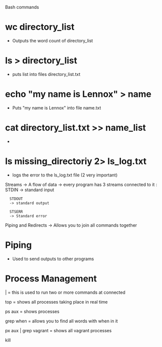 Bash commands

# wc directory_list
- Outputs the word count of directory_list

# ls > directory_list
- puts list into files directory_list.txt

# echo "my name is Lennox" > name
- Puts "my name is Lennox" into file name.txt

# cat directory_list.txt >> name_list
-

#  ls missing_directoriy 2> ls_log.txt
- logs the error to the ls_log.txt file (2 very important)





Streams
-> A flow of data
-> every program has 3 streams connected to it :
      STDIN
      -> standard input

      STDOUT
      -> standard output

      STSERR
      -> Standard error

Piping and Redirects
-> Allows you to join all commands together

# Piping
- Used to send outputs to other programs

# Process Management
| = this is used to run two or more commands at connected

top = shows all processes taking place in real time

ps aux = shows processes

grep when = allows you to find all words with when in it

px aux | grep vagrant = shows all vagrant processes

kill <process ID>
